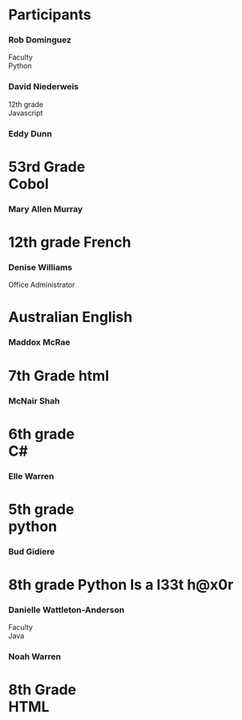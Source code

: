 # Participants
<!-- While all together in the CS room, enter your name at the bottom of this list -->
<!--
First and Last Name, with an h3 tag
Grade, with two spaces
Favorite language
-->
### Rob Dominguez
Faculty  
Python

### David Niederweis
12th grade  
Javascript  

### Eddy Dunn
53rd Grade   
Cobol
=======
### Mary Allen Murray
12th grade
French
=======
### Denise Williams
Office Administrator

Australian English
=======
### Maddox McRae
7th  Grade
html
=======
### McNair Shah
6th grade  
C#
=======

### Elle Warren
5th grade  
python
=======
### Bud Gidiere
8th grade
Python
Is a l33t h@x0r
=======
### Danielle Wattleton-Anderson
Faculty  
Java

### Noah Warren
8th Grade  
HTML
=======
